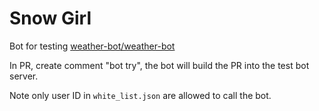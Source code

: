 # Snow Girl

Bot for testing [weather-bot/weather-bot](https://github.com/weather-bot/weather-bot/)

In PR, create comment "bot try", the bot will build the PR into the test bot server.

Note only user ID in `white_list.json` are allowed to call the bot.

